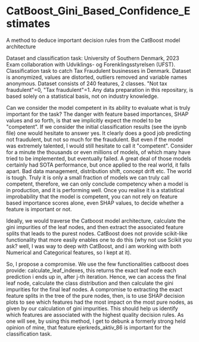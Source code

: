 # CatBoost_Gini_Based_Confidence_Estimates
A method to deduce important decision rules from the CatBoost model architecture

Dataset and classification task:
University of Southern Denmark, 2023 Exam collaboration with Udviklings- og Forenklingsstyrelsen (UFST). Classification task to catch Tax Fraudulent businesses in Denmark. Dataset is anonymized, values are distorted, outliers removed and variable names anonymous. Dataset consists of 240 features, 2 classes. "Not tax fraudulent"=0, "Tax fraudulent"=1. Any data preparation in this repositary, is based solely on a statistical basis, not on industry knowledge. 

Can we consider the model competent in its ability to evaluate what is truly important for the task? 
The danger with feature based importances, SHAP values and so forth, is that we implicitly expect the model to be "competent". If we consider the initial classification results (see the ipynb file) one would hesitate to answer yes. It clearly does a good job predicting not fraudulent, but not so much for the fraudulent. 
But even if the model was extremely talented, I would still hesitate to call it "competent". Consider for a minute the thousands or even millions of models, of which many have tried to be implemented, but eventually failed. A great deal of those models certainly had SOTA performance, but once applied to the real world, it falls apart. Bad data management, distribution shift, concept drift etc. The world is tough. Truly it is only a small fraction of models we can truly call competent, therefore, we can only conclude competency when a model is in production, and it is performing well. Once you realise it is a statistical improbability that the model is competent, you can not rely on feature based importance scores alone, even SHAP values, to decide whether a feature is important or not.  

Ideally, we would traverse the Catboost model architecture, calculate the gini impurities of the leaf nodes, and then extract the associated feature splits that leads to the purest nodes. CatBoost does not provide scikit-like functionality that more easily enables one to do this (why not use Scikit you ask? well, I was way to deep with CatBoost, and i am working with both Numerical and Categorical features, so I kept at it). 

So, I propose a compromise. We use the few functionalities catboost does provide: calculate_leaf_indexes, this returns the exact leaf node each prediction i ends up in, after j-th iteration. Hence, we can access the final leaf node, calculate the class distribution and then calculate the gini impurities for the final leaf nodes. A compromise to extracting the exact feature splits in the tree of the pure nodes, then, is to use SHAP decision plots to see which features had the most impact on the most pure nodes, as given by our calculation of gini impurities. This should help us identify which features are associated with the highest quality decision rules. As one will see, by using this method, I get to debunk a formerly strong held opinion of mine, that feature ejerkreds_aktiv_86 is important for the classification task. 
